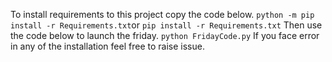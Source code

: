 To install requirements to this project copy the code below.
`python -m pip install -r Requirements.txt`or
`pip install -r Requirements.txt`
Then use the code below to launch the friday.
`python FridayCode.py`
If you face error in any of the installation feel free to raise issue.